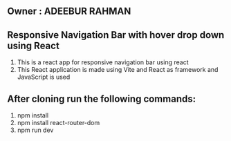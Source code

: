 ## Owner : ADEEBUR RAHMAN

## Responsive Navigation Bar with hover drop down using React

1. This is a react app for responsive navigation bar using react
2. This React application is made using Vite and React as framework and JavaScript is used

## After cloning run the following commands:

1. npm install
2. npm install react-router-dom
3. npm run dev
